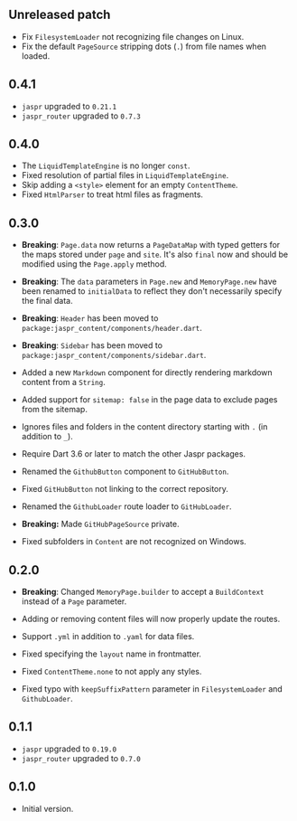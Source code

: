 ## Unreleased patch

- Fix `FilesystemLoader` not recognizing file changes on Linux.
- Fix the default `PageSource` stripping dots (`.`) from file names when loaded.

## 0.4.1

- `jaspr` upgraded to `0.21.1`
- `jaspr_router` upgraded to `0.7.3`

## 0.4.0

- The `LiquidTemplateEngine` is no longer `const`.
- Fixed resolution of partial files in `LiquidTemplateEngine`.
- Skip adding a `<style>` element for an empty `ContentTheme`.
- Fixed `HtmlParser` to treat html files as fragments.

## 0.3.0

- **Breaking**: `Page.data` now returns a `PageDataMap` with typed getters for
  the maps stored under `page` and `site`.
  It's also `final` now and should be modified using the `Page.apply` method.
- **Breaking**: The `data` parameters in `Page.new` and `MemoryPage.new` have been
  renamed to `initialData` to reflect they don't necessarily specify the final data.
- **Breaking**: `Header` has been moved to `package:jaspr_content/components/header.dart`.
- **Breaking**: `Sidebar` has been moved to `package:jaspr_content/components/sidebar.dart`.

- Added a new `Markdown` component for directly rendering markdown content from a `String`.
- Added support for `sitemap: false` in the page data to exclude pages from the sitemap.
- Ignores files and folders in the content directory starting with `.` (in addition to `_`).
- Require Dart 3.6 or later to match the other Jaspr packages.

- Renamed the `GithubButton` component to `GitHubButton`.
- Fixed `GitHubButton` not linking to the correct repository.
- Renamed the `GithubLoader` route loader to `GitHubLoader`.
- **Breaking:** Made `GitHubPageSource` private.
- Fixed subfolders in `Content` are not recognized on Windows.

## 0.2.0

- **Breaking**: Changed `MemoryPage.builder` to accept a `BuildContext` instead of a `Page` parameter.

- Adding or removing content files will now properly update the routes.
- Support `.yml` in addition to `.yaml` for data files.
- Fixed specifying the `layout` name in frontmatter.
- Fixed `ContentTheme.none` to not apply any styles.
- Fixed typo with `keepSuffixPattern` parameter in `FilesystemLoader` and `GithubLoader`.

## 0.1.1

- `jaspr` upgraded to `0.19.0`
- `jaspr_router` upgraded to `0.7.0`

## 0.1.0

- Initial version.
